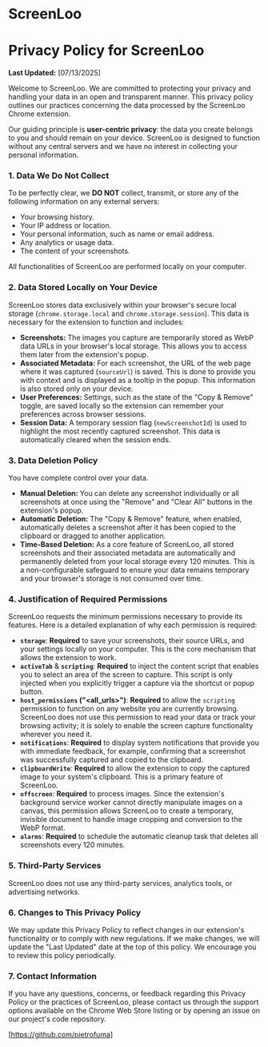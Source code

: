 # ScreenLoo

# Privacy Policy for ScreenLoo

**Last Updated:** [07/13/2025]

Welcome to ScreenLoo. We are committed to protecting your privacy and handling your data in an open and transparent manner. This privacy policy outlines our practices concerning the data processed by the ScreenLoo Chrome extension.

Our guiding principle is **user-centric privacy**: the data you create belongs to you and should remain on your device. ScreenLoo is designed to function without any central servers and we have no interest in collecting your personal information.

### 1. Data We Do Not Collect

To be perfectly clear, we **DO NOT** collect, transmit, or store any of the following information on any external servers:
*   Your browsing history.
*   Your IP address or location.
*   Your personal information, such as name or email address.
*   Any analytics or usage data.
*   The content of your screenshots.

All functionalities of ScreenLoo are performed locally on your computer.

### 2. Data Stored Locally on Your Device

ScreenLoo stores data exclusively within your browser's secure local storage (`chrome.storage.local` and `chrome.storage.session`). This data is necessary for the extension to function and includes:

*   **Screenshots:** The images you capture are temporarily stored as WebP data URLs in your browser's local storage. This allows you to access them later from the extension's popup.
*   **Associated Metadata:** For each screenshot, the URL of the web page where it was captured (`sourceUrl`) is saved. This is done to provide you with context and is displayed as a tooltip in the popup. This information is also stored only on your device.
*   **User Preferences:** Settings, such as the state of the "Copy & Remove" toggle, are saved locally so the extension can remember your preferences across browser sessions.
*   **Session Data:** A temporary session flag (`newScreenshotId`) is used to highlight the most recently captured screenshot. This data is automatically cleared when the session ends.

### 3. Data Deletion Policy

You have complete control over your data.
*   **Manual Deletion:** You can delete any screenshot individually or all screenshots at once using the "Remove" and "Clear All" buttons in the extension's popup.
*   **Automatic Deletion:** The "Copy & Remove" feature, when enabled, automatically deletes a screenshot after it has been copied to the clipboard or dragged to another application.
*   **Time-Based Deletion:** As a core feature of ScreenLoo, all stored screenshots and their associated metadata are automatically and permanently deleted from your local storage every 120 minutes. This is a non-configurable safeguard to ensure your data remains temporary and your browser's storage is not consumed over time.

### 4. Justification of Required Permissions

ScreenLoo requests the minimum permissions necessary to provide its features. Here is a detailed explanation of why each permission is required:

*   **`storage`**: **Required** to save your screenshots, their source URLs, and your settings locally on your computer. This is the core mechanism that allows the extension to work.
*   **`activeTab`** & **`scripting`**: **Required** to inject the content script that enables you to select an area of the screen to capture. This script is only injected when you explicitly trigger a capture via the shortcut or popup button.
*   **`host_permissions` ("<all_urls>")**: **Required** to allow the `scripting` permission to function on any website you are currently browsing. ScreenLoo does not use this permission to read your data or track your browsing activity; it is solely to enable the screen capture functionality wherever you need it.
*   **`notifications`**: **Required** to display system notifications that provide you with immediate feedback, for example, confirming that a screenshot was successfully captured and copied to the clipboard.
*   **`clipboardWrite`**: **Required** to allow the extension to copy the captured image to your system's clipboard. This is a primary feature of ScreenLoo.
*   **`offscreen`**: **Required** to process images. Since the extension's background service worker cannot directly manipulate images on a canvas, this permission allows ScreenLoo to create a temporary, invisible document to handle image cropping and conversion to the WebP format.
*   **`alarms`**: **Required** to schedule the automatic cleanup task that deletes all screenshots every 120 minutes.

### 5. Third-Party Services

ScreenLoo does not use any third-party services, analytics tools, or advertising networks.

### 6. Changes to This Privacy Policy

We may update this Privacy Policy to reflect changes in our extension's functionality or to comply with new regulations. If we make changes, we will update the "Last Updated" date at the top of this policy. We encourage you to review this policy periodically.

### 7. Contact Information

If you have any questions, concerns, or feedback regarding this Privacy Policy or the practices of ScreenLoo, please contact us through the support options available on the Chrome Web Store listing or by opening an issue on our project's code repository.

[https://github.com/pietrofuma]
